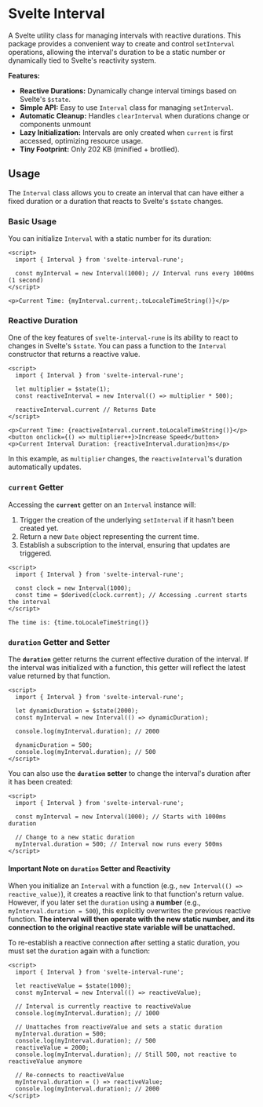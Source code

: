 # Svelte Interval

A Svelte utility class for managing intervals with reactive durations. This package provides a convenient way to create and control `setInterval` operations, allowing the interval's duration to be a static number or dynamically tied to Svelte's reactivity system.

**Features:**

- **Reactive Durations:** Dynamically change interval timings based on Svelte's `$state`.
- **Simple API:** Easy to use `Interval` class for managing `setInterval`.
- **Automatic Cleanup:** Handles `clearInterval` when durations change or components unmount
- **Lazy Initialization:** Intervals are only created when `current` is first accessed, optimizing resource usage.
- **Tiny Footprint:** Only 202 KB (minified + brotlied).

## Usage

The `Interval` class allows you to create an interval that can have either a fixed duration or a duration that reacts to Svelte's `$state` changes.

### Basic Usage

You can initialize `Interval` with a static number for its duration:

```svelte
<script>
  import { Interval } from 'svelte-interval-rune';

  const myInterval = new Interval(1000); // Interval runs every 1000ms (1 second)
</script>

<p>Current Time: {myInterval.current;.toLocaleTimeString()}</p>
```

### Reactive Duration

One of the key features of `svelte-interval-rune` is its ability to react to changes in Svelte's `$state`. You can pass a function to the `Interval` constructor that returns a reactive value.

```svelte
<script>
  import { Interval } from 'svelte-interval-rune';

  let multiplier = $state(1);
  const reactiveInterval = new Interval(() => multiplier * 500);

  reactiveInterval.current // Returns Date
</script>

<p>Current Time: {reactiveInterval.current.toLocaleTimeString()}</p>
<button onclick={() => multiplier++}>Increase Speed</button>
<p>Current Interval Duration: {reactiveInterval.duration}ms</p>
```

In this example, as `multiplier` changes, the `reactiveInterval`'s duration automatically updates.

### `current` Getter

Accessing the **`current`** getter on an `Interval` instance will:

1.  Trigger the creation of the underlying `setInterval` if it hasn't been created yet.
2.  Return a new `Date` object representing the current time.
3.  Establish a subscription to the interval, ensuring that updates are triggered.

<!-- end list -->

```svelte
<script>
  import { Interval } from 'svelte-interval-rune';

  const clock = new Interval(1000);
  const time = $derived(clock.current); // Accessing .current starts the interval
</script>

The time is: {time.toLocaleTimeString()}
```

### `duration` Getter and Setter

The **`duration`** getter returns the current effective duration of the interval. If the interval was initialized with a function, this getter will reflect the latest value returned by that function.

```svelte
<script>
  import { Interval } from 'svelte-interval-rune';

  let dynamicDuration = $state(2000);
  const myInterval = new Interval(() => dynamicDuration);

  console.log(myInterval.duration); // 2000

  dynamicDuration = 500;
  console.log(myInterval.duration); // 500
</script>
```

You can also use the **`duration` setter** to change the interval's duration after it has been created:

```svelte
<script>
  import { Interval } from 'svelte-interval-rune';

  const myInterval = new Interval(1000); // Starts with 1000ms duration

  // Change to a new static duration
  myInterval.duration = 500; // Interval now runs every 500ms
</script>
```

#### Important Note on `duration` Setter and Reactivity

When you initialize an `Interval` with a function (e.g., `new Interval(() => reactive_value)`), it creates a reactive link to that function's return value. However, if you later set the `duration` using a **number** (e.g., `myInterval.duration = 500`), this explicitly overwrites the previous reactive function. **The interval will then operate with the new static number, and its connection to the original reactive state variable will be unattached.**

To re-establish a reactive connection after setting a static duration, you must set the `duration` again with a function:

```svelte
<script>
  import { Interval } from 'svelte-interval-rune';

  let reactiveValue = $state(1000);
  const myInterval = new Interval(() => reactiveValue);

  // Interval is currently reactive to reactiveValue
  console.log(myInterval.duration); // 1000

  // Unattaches from reactiveValue and sets a static duration
  myInterval.duration = 500;
  console.log(myInterval.duration); // 500
  reactiveValue = 2000;
  console.log(myInterval.duration); // Still 500, not reactive to reactiveValue anymore

  // Re-connects to reactiveValue
  myInterval.duration = () => reactiveValue;
  console.log(myInterval.duration); // 2000
</script>
```
